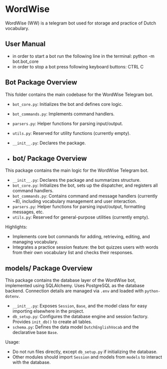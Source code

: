 # WordWise
WordWise (WW) is a telegram bot used for storage and practice of Dutch vocabulary. 

## User Manual
- in order to start a bot run the following line in the terminal:  python -m bot.bot_core
- in order to stop a bot press following keyboard buttons:  CTRL C





## Bot Package Overview

This folder contains the main codebase for the WordWise Telegram bot.

- `bot_core.py`: Initializes the bot and defines core logic.
- `bot_commands.py`: Implements command handlers.
- `parsers.py`: Helper functions for parsing input/output.
- `utils.py`: Reserved for utility functions (currently empty).
- `__init__.py`: Declares the package.





- ## bot/ Package Overview

This package contains the main logic for the WordWise Telegram bot.

- `__init__.py`: Declares the package and summarizes structure.
- `bot_core.py`: Initializes the bot, sets up the dispatcher, and registers all command handlers.
- `bot_commands.py`: Contains command and message handlers (currently ~8), including vocabulary management and user interaction.
- `parsers.py`: Helper functions for parsing input/output, formatting messages, etc.
- `utils.py`: Reserved for general-purpose utilities (currently empty).

Highlights:
- Implements core bot commands for adding, retrieving, editing, and managing vocabulary.
- Integrates a practice session feature: the bot quizzes users with words from their own vocabulary list and checks their responses.





## models/ Package Overview

This package contains the database layer of the WordWise bot, implemented using SQLAlchemy.
Uses PostgreSQL as the database backend. Connection details are managed via `.env` and loaded with `python-dotenv`.

- `__init__.py`: Exposes `Session`, `Base`, and the model class for easy importing elsewhere in the project.
- `db_setup.py`: Configures the database engine and session factory. Provides `init_db()` to create all tables.
- `schema.py`: Defines the data model `DutchEnglishVocab` and the declarative base `Base`.

Usage:
- Do not run files directly, except `db_setup.py` if initializing the database.
- Other modules should import `Session` and models from `models` to interact with the database.
